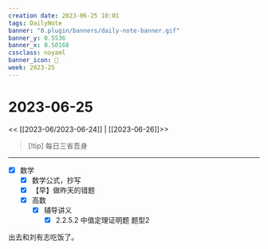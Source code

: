 ```yaml
---
creation date: 2023-06-25 10:01
tags: DailyNote
banner: "0.plugin/banners/daily-note-banner.gif"
banner_y: 0.5536
banner_x: 0.50168
cssclass: noyaml
banner_icon: 💌
week: 2023-25
---
```


# 2023-06-25

<< [[2023-06/2023-06-24]] | [[2023-06-26]]>>


> [!tip] 每日三省吾身
> 

---

- [x] 数学
	- [x] 数学公式，抄写
	- [x] 【早】做昨天的错题
	- [x] 高数
		- [x] 辅导讲义
			- [x] 2.2.5.2 中值定理证明题 题型2

出去和刘有志吃饭了。